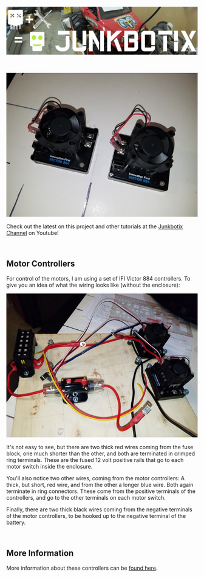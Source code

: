 ![Junkbotix Banner](./images/banner-1024px.jpg)

<br>

![ISI Victor 884](./images/motor-controllers-720px.jpg)

Check out the latest on this project and other tutorials at the [Junkbotix Channel](https://www.youtube.com/channel/UCNxQ47xBEYjD-mey_lxj9Aw) on Youtube!

<br>

## Motor Controllers

For control of the motors, I am using a set of IFI Victor 884 controllers. To give you an idea of what the wiring looks like (without the enclosure):

![Wiring](./images/controller-wiring-720px.jpg)

It's not easy to see, but there are two thick red wires coming from the fuse block, one much shorter than the other, and both are terminated in crimped ring terminals. These are the fused 12 volt positive rails that go to each motor switch inside the enclosure. 

You'll also notice two other wires, coming from the motor controllers: A thick, but short, red wire, and from the other a longer blue wire. Both again terminate in ring connectors. These come from the positive terminals of the controllers, and go to the other terminals on each motor switch.

Finally, there are two thick black wires coming from the negative terminals of the motor controllers, to be hooked up to the negative terminal of the battery.

<br>

## More Information

More information about these controllers can be [found here](../../../motor-control/victor-884-888).